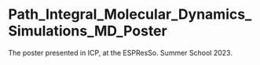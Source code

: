 # Path_Integral_Molecular_Dynamics_Simulations_MD_Poster

The poster presented in ICP, at the ESPResSo. Summer School 2023.

